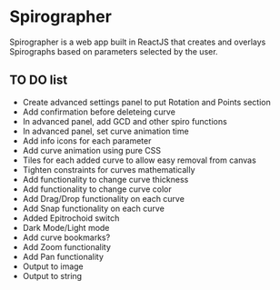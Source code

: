 # Spirographer

Spirographer is a web app built in ReactJS that creates and overlays Spirographs based on parameters selected by the user.

## TO DO list

* Create advanced settings panel to put Rotation and Points section
* Add confirmation before deleteing curve
* In advanced panel, add GCD and other spiro functions
* In advanced panel, set curve animation time
* Add info icons for each parameter
* Add curve animation using pure CSS
* Tiles for each added curve to allow easy removal from canvas
* Tighten constraints for curves mathematically
* Add functionality to change curve thickness
* Add functionality to change curve color
* Add Drag/Drop functionality on each curve
* Add Snap functionality on each curve
* Added Epitrochoid switch
* Dark Mode/Light mode
* Add curve bookmarks?
* Add Zoom functionality
* Add Pan functionality
* Output to image
* Output to string